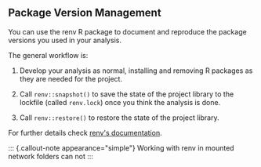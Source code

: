 ## Package Version Management

You can use the renv R package to document and reproduce the package versions you used in your analysis. 

The general workflow is:

1. Develop your analysis as normal, installing and removing R packages as they are needed for the project.

2. Call `renv::snapshot()` to save the state of the project library to the lockfile (called `renv.lock`) once you think the analysis is done.

3. Call `renv::restore()` to restore the state of the project library.

For further details check [renv's documentation](https://rstudio.github.io/renv/articles/renv.html).

::: {.callout-note appearance="simple"}
Working with renv in mounted network folders can not 
:::
